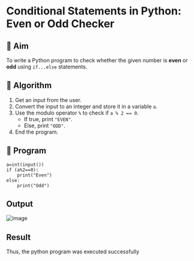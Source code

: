 # Conditional Statements in Python: Even or Odd Checker

## 🎯 Aim
To write a Python program to check whether the given number is **even** or **odd** using `if...else` statements.

## 🧠 Algorithm
1. Get an input from the user.
2. Convert the input to an integer and store it in a variable `a`.
3. Use the modulo operator `%` to check if `a % 2 == 0`.
   - If true, print `"EVEN"`.
   - Else, print `"ODD"`.
4. End the program.

## 🧾 Program
```
a=int(input())
if (a%2==0):
    print("Even")
else:
    print("Odd")
```
## Output
![image](https://github.com/user-attachments/assets/8ac29fba-4f73-4c98-bc38-08a9b1ebc001)

## Result
Thus, the python program was executed successfully
